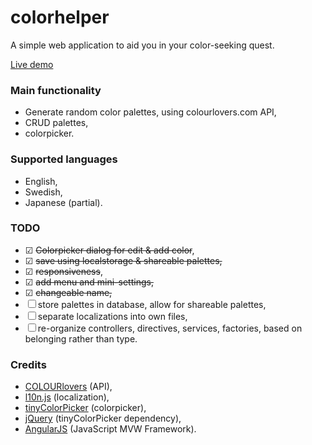 # colorhelper
A simple web application to aid you in your color-seeking quest. 

[Live demo](http://colorhelper.japmag.net)

### Main functionality
* Generate random color palettes, using colourlovers.com API,
* CRUD palettes,
* colorpicker.

### Supported languages
* English,
* Swedish,
* Japanese (partial).

### TODO
* ☑ ~~Colorpicker dialog for edit & add color~~,
* ☑ ~~save using localstorage & shareable palettes,~~
* ☑ ~~responsiveness~~,
* ☑ ~~add menu and mini-settings,~~
* ☑ ~~changeable name,~~
* ☐ store palettes in database, allow for shareable palettes,
* ☐ separate localizations into own files,
* ☐ re-organize controllers, directives, services, factories, based on belonging rather than type.

### Credits
* [COLOURlovers](http://www.colourlovers.com/) (API),
* [l10n.js](https://github.com/eligrey/l10n.js/) (localization),
* [tinyColorPicker](https://github.com/PitPik/tinyColorPicker) (colorpicker),
* [jQuery](https://jquery.com/) (tinyColorPicker dependency),
* [AngularJS](https://angularjs.org/) (JavaScript MVW Framework).

